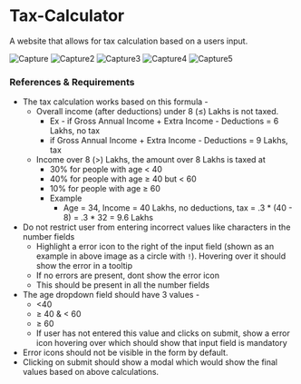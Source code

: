 # Tax-Calculator
A website that allows for tax calculation based on a users input.


![Capture](https://github.com/sandeshswami/Tax-Calculator/assets/126974679/c27c952f-e79d-4678-acf4-fde06c361eda)
![Capture2](https://github.com/sandeshswami/Tax-Calculator/assets/126974679/1ceb29b2-f805-4247-802a-905cf8b58f5b)
![Capture3](https://github.com/sandeshswami/Tax-Calculator/assets/126974679/3419aafd-c99c-420e-bfc5-913acc61278d)
![Capture4](https://github.com/sandeshswami/Tax-Calculator/assets/126974679/7c83634a-c10b-4402-973a-528425dc62ca)
![Capture5](https://github.com/sandeshswami/Tax-Calculator/assets/126974679/2103cc0f-e4f2-474a-8e56-2eb160af0ba2)

### References & Requirements

- The tax calculation works based on this formula -
    - Overall income (after deductions) under 8 (≤) Lakhs is not taxed.
        - Ex - if Gross Annual Income + Extra Income - Deductions =  6 Lakhs, no tax
        - if Gross Annual Income + Extra Income - Deductions =  9 Lakhs, tax
    - Income over 8 (>) Lakhs, the amount over 8 Lakhs is taxed at
        - 30% for people with age < 40
        - 40% for people with age ≥ 40 but < 60
        - 10% for people with age ≥ 60
        - Example
            - Age = 34, Income = 40 Lakhs, no deductions, tax = .3 * (40 - 8) = .3 * 32 = 9.6 Lakhs
- Do not restrict user from entering incorrect values like characters in the number fields
    - Highlight a error icon to the right of the input field (shown as an example in above image as a circle with `!`). Hovering over it should show the error in a tooltip
    - If no errors are present, dont show the error icon
    - This should be present in all the number fields
- The age dropdown field should have 3 values -
    - <40
    - ≥ 40 & < 60
    - ≥ 60
    - If user has not entered this value and clicks on submit, show a error icon hovering over which should show that input field is mandatory
- Error icons should not be visible in the form by default.
- Clicking on submit should show a modal which would show the final values based on above calculations.
